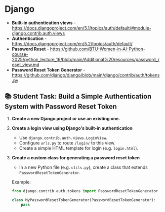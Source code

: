 # Django

- **Built-in authentication views** - https://docs.djangoproject.com/en/5.1/topics/auth/default/#module-django.contrib.auth.views
- **Authentication** - https://docs.djangoproject.com/en/5.2/topics/auth/default/
- **Password Reset** - https://github.com/BTU-Women-in-AI-Python-course-2025/python_lecture_16/blob/main/Additional%20resources/password_reset_view.md
- **Password Reset Token Generator** - https://github.com/django/django/blob/main/django/contrib/auth/tokens.py
  
## 📚 **Student Task: Build a Simple Authentication System with Password Reset Token**


1. **Create a new Django project or use an existing one.**

2. **Create a login view using Django's built-in authentication**  
   - Use `django.contrib.auth.views.LoginView`.
   - Configure `urls.py` to route `/login/` to this view.
   - Create a simple HTML template for login (e.g. `login.html`).

3. **Create a custom class for generating a password reset token**  
   - In a new Python file (e.g. `utils.py`), create a class that extends `PasswordResetTokenGenerator`.

   Example:
   ```python
   from django.contrib.auth.tokens import PasswordResetTokenGenerator

   class MyPasswordResetTokenGenerator(PasswordResetTokenGenerator):
       pass
   ```

